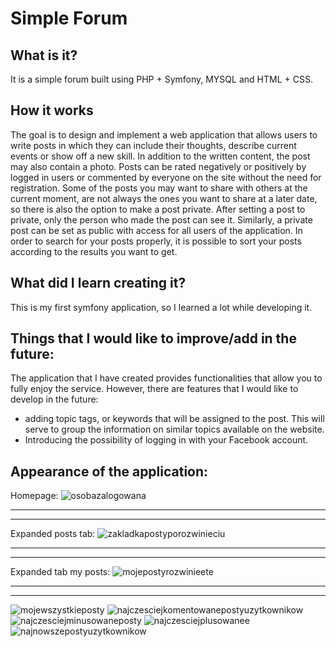 
# Simple Forum

## What is it?

It is a simple forum built using PHP + Symfony, MYSQL and HTML + CSS.

## How it works

The goal is to design and implement a web application that allows users to write posts in which they can include their thoughts, describe current events or show off a new skill. In addition to the written content, the post may also contain a photo.
Posts can be rated negatively or positively by logged in users or commented by everyone on the site without the need for registration. Some of the posts you may want to share with others at the current moment, are not always the ones you want to share at a later date, so there is also the option to make a post private. After setting a post to private, only the person who made the post can see it. Similarly, a private post can be set as public with access for all users of the application.
In order to search for your posts properly, it is possible to sort your posts according to the results you want to get.


## What did I learn creating it?

This is my first symfony application, so I learned a lot while developing it.


## Things that I would like to improve/add in the future:

The application that I have created provides functionalities that allow you to fully enjoy the service. However, there are features that I would like to develop in the future:
- adding topic tags, or keywords that will be assigned to the post. This will serve to group the information on similar topics available on the website.
- Introducing the possibility of logging in with your Facebook account.




## Appearance of the application:

Homepage:
![osobazalogowana](https://user-images.githubusercontent.com/45635843/166117678-b1d6adb8-91a4-4faf-bcc0-db5469663ce8.png)

***
***

Expanded posts tab:
![zakladkapostyporozwinieciu](https://user-images.githubusercontent.com/45635843/166117680-c52833f4-d5cf-4dd1-ab2f-0926c2552eeb.png)

***
***
Expanded tab my posts:
![mojepostyrozwinieete](https://user-images.githubusercontent.com/45635843/166117669-20b3d941-2658-49ee-850a-1651a81452df.png)


***
***
![mojewszystkieposty](https://user-images.githubusercontent.com/45635843/166117671-c432d67b-048f-468f-92c7-5715d8ddcd6f.png)
![najczesciejkomentowanepostyuzytkownikow](https://user-images.githubusercontent.com/45635843/166117674-1093ae41-67d4-4827-b366-7a41ac357c3c.png)
![najczesciejminusowaneposty](https://user-images.githubusercontent.com/45635843/166117675-31c66613-3837-4928-8ad6-0ad723c2a8bf.png)
![najczesciejplusowanee](https://user-images.githubusercontent.com/45635843/166117676-8a31086b-ea9d-4520-b706-686357f11e73.png)
![najnowszepostyuzytkownikow](https://user-images.githubusercontent.com/45635843/166117677-066f17b7-62be-419a-997e-c6c790855329.png)


